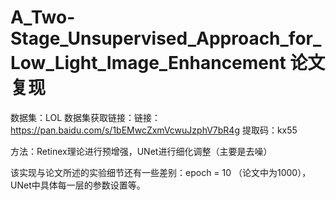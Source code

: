 # A_Two-Stage_Unsupervised_Approach_for_Low_Light_Image_Enhancement 论文复现

数据集：LOL 
数据集获取链接：链接：https://pan.baidu.com/s/1bEMwcZxmVcwuJzphV7bR4g  提取码：kx55

方法：Retinex理论进行预增强，UNet进行细化调整（主要是去噪）

该实现与论文所述的实验细节还有一些差别：epoch = 10 （论文中为1000），UNet中具体每一层的参数设置等。
